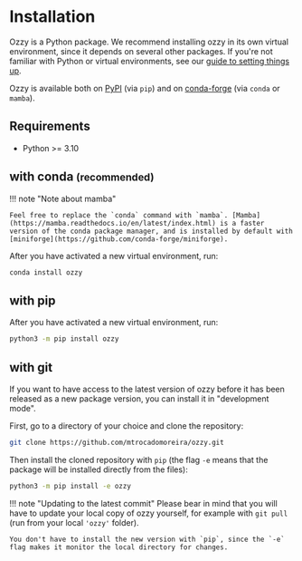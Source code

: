 
# Installation

Ozzy is a Python package. We recommend installing ozzy in its own virtual environment, since it depends on several other packages. If you're not familiar with Python or virtual environments, see our [guide to setting things up](virtual-environments.md).

Ozzy is available both on [PyPI](https://pypi.org/) (via `pip`) and on [conda-forge](https://conda-forge.org/) (via `conda` or `mamba`).

## Requirements

- Python >= 3.10

## with conda <small>(recommended)</small>

!!! note "Note about mamba"

    Feel free to replace the `conda` command with `mamba`. [Mamba](https://mamba.readthedocs.io/en/latest/index.html) is a faster version of the conda package manager, and is installed by default with [miniforge](https://github.com/conda-forge/miniforge).


After you have activated a new virtual environment, run:

```bash
conda install ozzy
```

## with pip

After you have activated a new virtual environment, run:

```bash
python3 -m pip install ozzy
```

## with git

If you want to have access to the latest version of ozzy before it has been released as a new package version, you can install it in "development mode".

First, go to a directory of your choice and clone the repository:
```bash
git clone https://github.com/mtrocadomoreira/ozzy.git
```

Then install the cloned repository with `pip` (the flag `-e` means that the package will be installed directly from the files):
```bash
python3 -m pip install -e ozzy
```

!!! note "Updating to the latest commit"
    Please bear in mind that you will have to update your local copy of ozzy yourself, for example with `git pull` (run from your local `'ozzy'` folder). 
    
    You don't have to install the new version with `pip`, since the `-e` flag makes it monitor the local directory for changes.